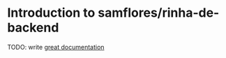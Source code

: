 # Introduction to samflores/rinha-de-backend

TODO: write [great documentation](http://jacobian.org/writing/what-to-write/)
